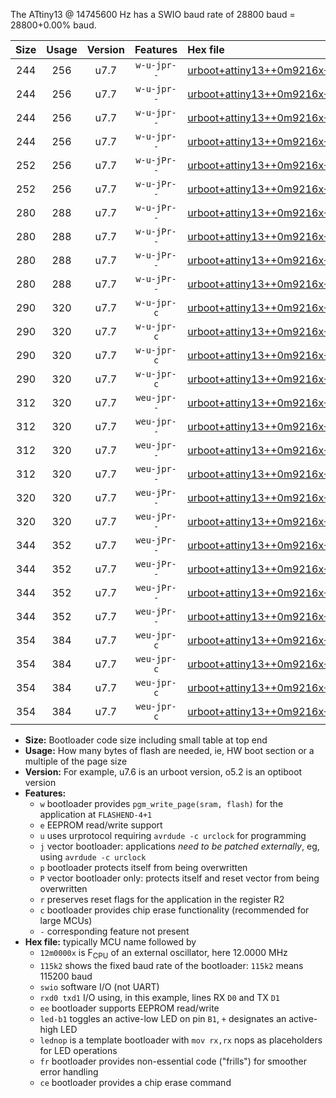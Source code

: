 The ATtiny13 @ 14745600 Hz has a SWIO baud rate of 28800 baud = 28800+0.00% baud.

|Size|Usage|Version|Features|Hex file|
|:-:|:-:|:-:|:-:|:--|
|244|256|u7.7|`w-u-jpr--`|[urboot+attiny13++0m9216x++++1k8_swio_rxb0_txb1_led+b2.hex](https://raw.githubusercontent.com/stefanrueger/urboot.hex/main/mcus/attiny13/external_oscillator/fcpu++0m9216_Hz/br++++1k8_bps/urboot+attiny13++0m9216x++++1k8_swio_rxb0_txb1_led+b2.hex)|
|244|256|u7.7|`w-u-jpr--`|[urboot+attiny13++0m9216x++++1k8_swio_rxb0_txb1_lednop.hex](https://raw.githubusercontent.com/stefanrueger/urboot.hex/main/mcus/attiny13/external_oscillator/fcpu++0m9216_Hz/br++++1k8_bps/urboot+attiny13++0m9216x++++1k8_swio_rxb0_txb1_lednop.hex)|
|244|256|u7.7|`w-u-jpr--`|[urboot+attiny13++0m9216x++++1k8_swio_rxb1_txb0_led+b2.hex](https://raw.githubusercontent.com/stefanrueger/urboot.hex/main/mcus/attiny13/external_oscillator/fcpu++0m9216_Hz/br++++1k8_bps/urboot+attiny13++0m9216x++++1k8_swio_rxb1_txb0_led+b2.hex)|
|244|256|u7.7|`w-u-jpr--`|[urboot+attiny13++0m9216x++++1k8_swio_rxb1_txb0_lednop.hex](https://raw.githubusercontent.com/stefanrueger/urboot.hex/main/mcus/attiny13/external_oscillator/fcpu++0m9216_Hz/br++++1k8_bps/urboot+attiny13++0m9216x++++1k8_swio_rxb1_txb0_lednop.hex)|
|252|256|u7.7|`w-u-jPr--`|[urboot+attiny13++0m9216x++++1k8_swio_rxb0_txb1.hex](https://raw.githubusercontent.com/stefanrueger/urboot.hex/main/mcus/attiny13/external_oscillator/fcpu++0m9216_Hz/br++++1k8_bps/urboot+attiny13++0m9216x++++1k8_swio_rxb0_txb1.hex)|
|252|256|u7.7|`w-u-jPr--`|[urboot+attiny13++0m9216x++++1k8_swio_rxb1_txb0.hex](https://raw.githubusercontent.com/stefanrueger/urboot.hex/main/mcus/attiny13/external_oscillator/fcpu++0m9216_Hz/br++++1k8_bps/urboot+attiny13++0m9216x++++1k8_swio_rxb1_txb0.hex)|
|280|288|u7.7|`w-u-jPr--`|[urboot+attiny13++0m9216x++++1k8_swio_rxb0_txb1_led+b2_fr.hex](https://raw.githubusercontent.com/stefanrueger/urboot.hex/main/mcus/attiny13/external_oscillator/fcpu++0m9216_Hz/br++++1k8_bps/urboot+attiny13++0m9216x++++1k8_swio_rxb0_txb1_led+b2_fr.hex)|
|280|288|u7.7|`w-u-jPr--`|[urboot+attiny13++0m9216x++++1k8_swio_rxb0_txb1_lednop_fr.hex](https://raw.githubusercontent.com/stefanrueger/urboot.hex/main/mcus/attiny13/external_oscillator/fcpu++0m9216_Hz/br++++1k8_bps/urboot+attiny13++0m9216x++++1k8_swio_rxb0_txb1_lednop_fr.hex)|
|280|288|u7.7|`w-u-jPr--`|[urboot+attiny13++0m9216x++++1k8_swio_rxb1_txb0_led+b2_fr.hex](https://raw.githubusercontent.com/stefanrueger/urboot.hex/main/mcus/attiny13/external_oscillator/fcpu++0m9216_Hz/br++++1k8_bps/urboot+attiny13++0m9216x++++1k8_swio_rxb1_txb0_led+b2_fr.hex)|
|280|288|u7.7|`w-u-jPr--`|[urboot+attiny13++0m9216x++++1k8_swio_rxb1_txb0_lednop_fr.hex](https://raw.githubusercontent.com/stefanrueger/urboot.hex/main/mcus/attiny13/external_oscillator/fcpu++0m9216_Hz/br++++1k8_bps/urboot+attiny13++0m9216x++++1k8_swio_rxb1_txb0_lednop_fr.hex)|
|290|320|u7.7|`w-u-jpr-c`|[urboot+attiny13++0m9216x++++1k8_swio_rxb0_txb1_led+b2_fr_ce.hex](https://raw.githubusercontent.com/stefanrueger/urboot.hex/main/mcus/attiny13/external_oscillator/fcpu++0m9216_Hz/br++++1k8_bps/urboot+attiny13++0m9216x++++1k8_swio_rxb0_txb1_led+b2_fr_ce.hex)|
|290|320|u7.7|`w-u-jpr-c`|[urboot+attiny13++0m9216x++++1k8_swio_rxb0_txb1_lednop_fr_ce.hex](https://raw.githubusercontent.com/stefanrueger/urboot.hex/main/mcus/attiny13/external_oscillator/fcpu++0m9216_Hz/br++++1k8_bps/urboot+attiny13++0m9216x++++1k8_swio_rxb0_txb1_lednop_fr_ce.hex)|
|290|320|u7.7|`w-u-jpr-c`|[urboot+attiny13++0m9216x++++1k8_swio_rxb1_txb0_led+b2_fr_ce.hex](https://raw.githubusercontent.com/stefanrueger/urboot.hex/main/mcus/attiny13/external_oscillator/fcpu++0m9216_Hz/br++++1k8_bps/urboot+attiny13++0m9216x++++1k8_swio_rxb1_txb0_led+b2_fr_ce.hex)|
|290|320|u7.7|`w-u-jpr-c`|[urboot+attiny13++0m9216x++++1k8_swio_rxb1_txb0_lednop_fr_ce.hex](https://raw.githubusercontent.com/stefanrueger/urboot.hex/main/mcus/attiny13/external_oscillator/fcpu++0m9216_Hz/br++++1k8_bps/urboot+attiny13++0m9216x++++1k8_swio_rxb1_txb0_lednop_fr_ce.hex)|
|312|320|u7.7|`weu-jpr--`|[urboot+attiny13++0m9216x++++1k8_swio_rxb0_txb1_ee_led+b2.hex](https://raw.githubusercontent.com/stefanrueger/urboot.hex/main/mcus/attiny13/external_oscillator/fcpu++0m9216_Hz/br++++1k8_bps/urboot+attiny13++0m9216x++++1k8_swio_rxb0_txb1_ee_led+b2.hex)|
|312|320|u7.7|`weu-jpr--`|[urboot+attiny13++0m9216x++++1k8_swio_rxb0_txb1_ee_lednop.hex](https://raw.githubusercontent.com/stefanrueger/urboot.hex/main/mcus/attiny13/external_oscillator/fcpu++0m9216_Hz/br++++1k8_bps/urboot+attiny13++0m9216x++++1k8_swio_rxb0_txb1_ee_lednop.hex)|
|312|320|u7.7|`weu-jpr--`|[urboot+attiny13++0m9216x++++1k8_swio_rxb1_txb0_ee_led+b2.hex](https://raw.githubusercontent.com/stefanrueger/urboot.hex/main/mcus/attiny13/external_oscillator/fcpu++0m9216_Hz/br++++1k8_bps/urboot+attiny13++0m9216x++++1k8_swio_rxb1_txb0_ee_led+b2.hex)|
|312|320|u7.7|`weu-jpr--`|[urboot+attiny13++0m9216x++++1k8_swio_rxb1_txb0_ee_lednop.hex](https://raw.githubusercontent.com/stefanrueger/urboot.hex/main/mcus/attiny13/external_oscillator/fcpu++0m9216_Hz/br++++1k8_bps/urboot+attiny13++0m9216x++++1k8_swio_rxb1_txb0_ee_lednop.hex)|
|320|320|u7.7|`weu-jPr--`|[urboot+attiny13++0m9216x++++1k8_swio_rxb0_txb1_ee.hex](https://raw.githubusercontent.com/stefanrueger/urboot.hex/main/mcus/attiny13/external_oscillator/fcpu++0m9216_Hz/br++++1k8_bps/urboot+attiny13++0m9216x++++1k8_swio_rxb0_txb1_ee.hex)|
|320|320|u7.7|`weu-jPr--`|[urboot+attiny13++0m9216x++++1k8_swio_rxb1_txb0_ee.hex](https://raw.githubusercontent.com/stefanrueger/urboot.hex/main/mcus/attiny13/external_oscillator/fcpu++0m9216_Hz/br++++1k8_bps/urboot+attiny13++0m9216x++++1k8_swio_rxb1_txb0_ee.hex)|
|344|352|u7.7|`weu-jPr--`|[urboot+attiny13++0m9216x++++1k8_swio_rxb0_txb1_ee_led+b2_fr.hex](https://raw.githubusercontent.com/stefanrueger/urboot.hex/main/mcus/attiny13/external_oscillator/fcpu++0m9216_Hz/br++++1k8_bps/urboot+attiny13++0m9216x++++1k8_swio_rxb0_txb1_ee_led+b2_fr.hex)|
|344|352|u7.7|`weu-jPr--`|[urboot+attiny13++0m9216x++++1k8_swio_rxb0_txb1_ee_lednop_fr.hex](https://raw.githubusercontent.com/stefanrueger/urboot.hex/main/mcus/attiny13/external_oscillator/fcpu++0m9216_Hz/br++++1k8_bps/urboot+attiny13++0m9216x++++1k8_swio_rxb0_txb1_ee_lednop_fr.hex)|
|344|352|u7.7|`weu-jPr--`|[urboot+attiny13++0m9216x++++1k8_swio_rxb1_txb0_ee_led+b2_fr.hex](https://raw.githubusercontent.com/stefanrueger/urboot.hex/main/mcus/attiny13/external_oscillator/fcpu++0m9216_Hz/br++++1k8_bps/urboot+attiny13++0m9216x++++1k8_swio_rxb1_txb0_ee_led+b2_fr.hex)|
|344|352|u7.7|`weu-jPr--`|[urboot+attiny13++0m9216x++++1k8_swio_rxb1_txb0_ee_lednop_fr.hex](https://raw.githubusercontent.com/stefanrueger/urboot.hex/main/mcus/attiny13/external_oscillator/fcpu++0m9216_Hz/br++++1k8_bps/urboot+attiny13++0m9216x++++1k8_swio_rxb1_txb0_ee_lednop_fr.hex)|
|354|384|u7.7|`weu-jpr-c`|[urboot+attiny13++0m9216x++++1k8_swio_rxb0_txb1_ee_led+b2_fr_ce.hex](https://raw.githubusercontent.com/stefanrueger/urboot.hex/main/mcus/attiny13/external_oscillator/fcpu++0m9216_Hz/br++++1k8_bps/urboot+attiny13++0m9216x++++1k8_swio_rxb0_txb1_ee_led+b2_fr_ce.hex)|
|354|384|u7.7|`weu-jpr-c`|[urboot+attiny13++0m9216x++++1k8_swio_rxb0_txb1_ee_lednop_fr_ce.hex](https://raw.githubusercontent.com/stefanrueger/urboot.hex/main/mcus/attiny13/external_oscillator/fcpu++0m9216_Hz/br++++1k8_bps/urboot+attiny13++0m9216x++++1k8_swio_rxb0_txb1_ee_lednop_fr_ce.hex)|
|354|384|u7.7|`weu-jpr-c`|[urboot+attiny13++0m9216x++++1k8_swio_rxb1_txb0_ee_led+b2_fr_ce.hex](https://raw.githubusercontent.com/stefanrueger/urboot.hex/main/mcus/attiny13/external_oscillator/fcpu++0m9216_Hz/br++++1k8_bps/urboot+attiny13++0m9216x++++1k8_swio_rxb1_txb0_ee_led+b2_fr_ce.hex)|
|354|384|u7.7|`weu-jpr-c`|[urboot+attiny13++0m9216x++++1k8_swio_rxb1_txb0_ee_lednop_fr_ce.hex](https://raw.githubusercontent.com/stefanrueger/urboot.hex/main/mcus/attiny13/external_oscillator/fcpu++0m9216_Hz/br++++1k8_bps/urboot+attiny13++0m9216x++++1k8_swio_rxb1_txb0_ee_lednop_fr_ce.hex)|

- **Size:** Bootloader code size including small table at top end
- **Usage:** How many bytes of flash are needed, ie, HW boot section or a multiple of the page size
- **Version:** For example, u7.6 is an urboot version, o5.2 is an optiboot version
- **Features:**
  + `w` bootloader provides `pgm_write_page(sram, flash)` for the application at `FLASHEND-4+1`
  + `e` EEPROM read/write support
  + `u` uses urprotocol requiring `avrdude -c urclock` for programming
  + `j` vector bootloader: applications *need to be patched externally*, eg, using `avrdude -c urclock`
  + `p` bootloader protects itself from being overwritten
  + `P` vector bootloader only: protects itself and reset vector from being overwritten
  + `r` preserves reset flags for the application in the register R2
  + `c` bootloader provides chip erase functionality (recommended for large MCUs)
  + `-` corresponding feature not present
- **Hex file:** typically MCU name followed by
  + `12m0000x` is F<sub>CPU</sub> of an external oscillator, here 12.0000 MHz
  + `115k2` shows the fixed baud rate of the bootloader: `115k2` means 115200 baud
  + `swio` software I/O (not UART)
  + `rxd0 txd1` I/O using, in this example, lines RX `D0` and TX `D1`
  + `ee` bootloader supports EEPROM read/write
  + `led-b1` toggles an active-low LED on pin `B1`, `+` designates an active-high LED
  + `lednop` is a template bootloader with `mov rx,rx` nops as placeholders for LED operations
  + `fr` bootloader provides non-essential code ("frills") for smoother error handling
  + `ce` bootloader provides a chip erase command
